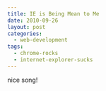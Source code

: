 ```yaml
---
title: IE is Being Mean to Me
date: 2010-09-26
layout: post
categories:
  - web-development
tags:
  - chrome-rocks
  - internet-explorer-sucks
---
```

nice song!
